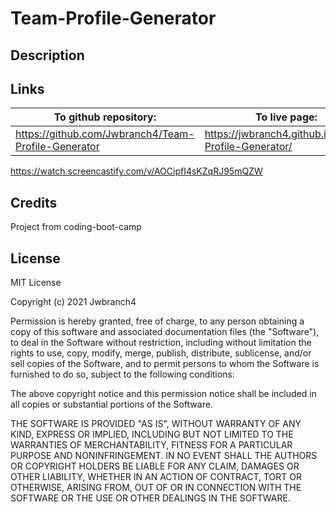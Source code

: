 # Team-Profile-Generator

## Description

## Links

| To github repository:                               | To live page:                                       |
| --------------------------------------------------- | --------------------------------------------------- |
| https://github.com/Jwbranch4/Team-Profile-Generator | https://jwbranch4.github.io/Team-Profile-Generator/ |

https://watch.screencastify.com/v/AOCipfI4sKZqRJ95mQZW

## Credits

Project from coding-boot-camp

## License

MIT License

Copyright (c) 2021 Jwbranch4

Permission is hereby granted, free of charge, to any person obtaining a copy
of this software and associated documentation files (the "Software"), to deal
in the Software without restriction, including without limitation the rights
to use, copy, modify, merge, publish, distribute, sublicense, and/or sell
copies of the Software, and to permit persons to whom the Software is
furnished to do so, subject to the following conditions:

The above copyright notice and this permission notice shall be included in all
copies or substantial portions of the Software.

THE SOFTWARE IS PROVIDED "AS IS", WITHOUT WARRANTY OF ANY KIND, EXPRESS OR
IMPLIED, INCLUDING BUT NOT LIMITED TO THE WARRANTIES OF MERCHANTABILITY,
FITNESS FOR A PARTICULAR PURPOSE AND NONINFRINGEMENT. IN NO EVENT SHALL THE
AUTHORS OR COPYRIGHT HOLDERS BE LIABLE FOR ANY CLAIM, DAMAGES OR OTHER
LIABILITY, WHETHER IN AN ACTION OF CONTRACT, TORT OR OTHERWISE, ARISING FROM,
OUT OF OR IN CONNECTION WITH THE SOFTWARE OR THE USE OR OTHER DEALINGS IN THE
SOFTWARE.
